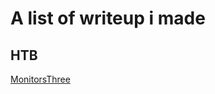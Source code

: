 # A list of writeup i made
## HTB
[MonitorsThree](https://github.com/b3rt1ng/Writeup/blob/main/MonitorsThree/README.md)
